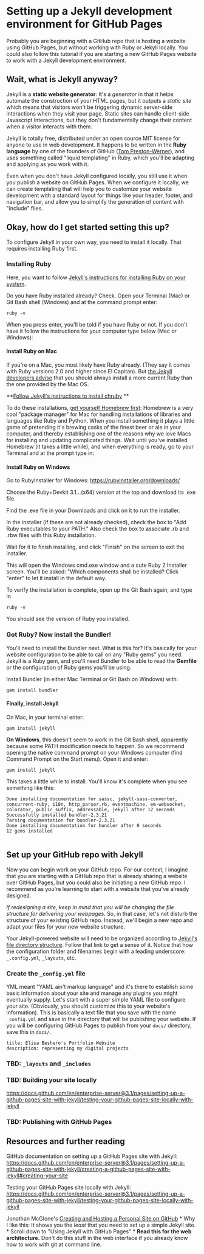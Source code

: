 # Setting up a Jekyll development environment for GitHub Pages 
Probably you are beginning with a GitHub repo that is hosting a website using GitHub Pages, but without working with Ruby or Jekyll locally. You could also follow this tutorial if you are starting a new GitHub Pages website to work with a Jekyll development environment. 

## Wait, what is Jekyll anyway? 
Jekyll is a **static website generator**: It's a *generator* in that it helps automate the construction of your HTML pages, but it outputs a *static site* which means that visitors won't be triggering dynamic server-side interactions when they visit your page. Static sites can handle client-side Javascript interactions, but they don't fundamentally change their content when a visitor interacts with them.  

Jekyll is totally free, distributed under an open source MIT license for anyone to use in web development. It happens to be written in the **Ruby language** by one of the founders of GitHub ([Tom Preston-Werner](https://en.wikipedia.org/wiki/Tom_Preston-Werner)), and uses something called "liquid templating" in Ruby, which you'll be adapting and applying as you work with it. 

Even when you don't have Jekyll configured locally, you still use it when you publish a website on GitHub Pages. When we configure it locally, we can create templating that will help you to customize your website development with a standard layout for things like your header, footer, and navigation bar, and allow you to simplify the generation of content with "include" files.

## Okay, how do I get started setting this up?
To configure Jekyll in your own way, you need to install it locally. That requires installing Ruby first.

### Installing Ruby
Here, you want to follow [Jekyll's instructions for installing Ruby on your system](http://jekyllrb.com/docs/installation/).

Do you have Ruby installed already? Check.
Open your Terminal (Mac) or Git Bash shell (Windows) and at the command prompt enter:
```
ruby -v
```
When you press enter, you'll be told if you have Ruby or not. 
If you don't have it follow the instructions for your computer type below (Mac or Windows):

#### Install Ruby on Mac
If you're on a Mac, you most likely have Ruby already. (They say it comes with Ruby versions 2.0 and higher since 
El Capitan). But [the Jekyll developers advise](http://jekyllrb.com/docs/installation/macos/) that you should always install a more current Ruby than the one provided by the Mac OS. 

**[Follow Jekyll's instructions to install chruby](http://jekyllrb.com/docs/installation/macos/) **

To do these installations, [get yourself Homebrew first](https://brew.sh/):
Homebrew is a very cool "package manager" for Mac for handling installations of libraries and languages like Ruby and Python. When you install something it plays a little game of pretending it's brewing casks of the finest beer or ale in your computer, and thereby establishing one of the reasons why we love Macs for installing and updating complicated things. Wait until you've installed Homebrew (it takes a little while), and when everything is ready, go to your Terminal and at the prompt type in:


#### Install Ruby on Windows

Go to RubyInstaller for Windows: https://rubyinstaller.org/downloads/

Choose the Ruby+Devkit 3.1...(x64) version at the top and download its .exe file. 

Find the .exe file in your Downloads and click on it to run the installer. 

In the installer (if these are not already checked), check the box to "Add Ruby executables to your PATH." Also check the box to associate .rb and .rbw files with this Ruby installation.

Wait for it to finish installing, and click "Finish" on the screen to exit the installer.

This will open the Windows cmd.exe window and a cute Ruby 2 Installer screen. You'll be asked: "Which components shall be installed? Click "enter" to let it install in the default way.

To verify the installation is complete, open up the Git Bash again, and type in 
```
ruby -v
```
You should see the version of Ruby you installed. 

### Got Ruby? Now install the Bundler!
You'll need to install the Bundler next. What is this for? It's basically for your website configuration to be able to call on any "Ruby gems" you need. Jekyll is a Ruby gem, and you'll need Bundler to be able to read the **Gemfile** or the configuration of Ruby gems you'll be using.  

Install Bundler (in either Mac Terminal or Git Bash on Windows) with:

```
gem install bundler
```

#### Finally, install Jekyll

On Mac, in your terminal enter:
```
gem install jekyll
```

**On Windows**, this doesn't seem to work in the Git Bash shell, apparently because some PATH modification needs to happen. So we recommend opening the native command prompt on your Windows computer (find Command Prompt on the Start menu). Open it and enter:

```
gem install jekyll
```

This takes a little while to install. You'll know it's complete when you see something like this:

```
Done installing documentation for sassc, jekyll-sass-converter, concurrent-ruby, i18n, http_parser.rb, eventmachine, em-websocket, colorator, public_suffix, addressable, jekyll after 12 seconds
Successfully installed bundler-2.3.21
Parsing documentation for bundler-2.3.21
Done installing documentation for bundler after 0 seconds
12 gems installed


```

## Set up your GitHub repo with Jekyll
Now you can begin work on your GitHub repo. For our context, I imagine that you are starting with a GitHub repo that is already sharing a website over GitHub Pages, but you could also be initiating a new GitHub repo. I recommend as you're learning to start with a website that you've already designed. 

*If redesigning a site, keep in mind that you will be changing the file structure for delivering your webpages.* So, in that case, let's not disturb the structure of your existing GitHub repo. Instead, we'll begin a new repo and adapt your files for your new website structure.  

Your Jekyll-powered website will need to be organized according to [Jekyll's file directory structure](http://jekyllrb.com/docs/structure/). Follow that link to get a sense of it. Notice that how the configuration folder and filenames begin with a leading underscore: `_.config.yml`, `_layouts`, etc.

### Create the `_config.yml` file

YML meant "YAML ain't markup language" and it's there to establish some basic information about your site and manage any plugins you might eventually supply. Let's start with a super simple YAML file to configure your site. (Obviously, you should customize this to your website's information). This is basically a text file that you save with the name `_config.yml` and save in the directory that will be publishing your website. If you will be configuring GitHub Pages to publish from your `docs/` directory, save this in `docs/`. 

```
title: Elisa Beshero's Portfolio Website
description: representing my digital projects

```

### TBD: `_layouts` and `_includes`

### TBD: Building your site locally
https://docs.github.com/en/enterprise-server@3.1/pages/setting-up-a-github-pages-site-with-jekyll/testing-your-github-pages-site-locally-with-jekyll 

### TBD: Publishing with GitHub Pages

## Resources and further reading

GitHub documentation on setting up a GitHub Pages site with Jekyll: 
https://docs.github.com/en/enterprise-server@3.1/pages/setting-up-a-github-pages-site-with-jekyll/creating-a-github-pages-site-with-jekyll#creating-your-site

Testing your GitHub Pages site locally with Jekyll: https://docs.github.com/en/enterprise-server@3.1/pages/setting-up-a-github-pages-site-with-jekyll/testing-your-github-pages-site-locally-with-jekyll 


 Jonathan McGlone's [Creating and Hosting a Personal Site on GitHub](http://jmcglone.com/guides/github-pages/index.html)
     * Why I like this: It shows you the *least* that you need to set up a simple Jekyll site.
     * Scroll down to "Using Jekyll with GitHub Pages"
     * **Read this for the web architecture.** Don't do this stuff in the web interface if you already know how to work with git at command line.



